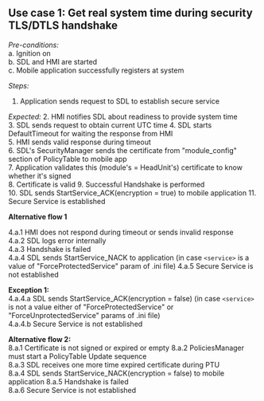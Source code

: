 ## Use case 1: Get real system time during security TLS/DTLS handshake

_Pre-conditions:_  
a. Ignition on  
b. SDL and HMI are started  
c. Mobile application successfully registers at system  

_Steps:_  
1. Application sends request to SDL to establish secure service

_Expected:_
2. HMI notifies SDL about readiness to provide system time  
3. SDL sends request to obtain current UTC time
4. SDL starts DefaultTimeout for waiting the response from HMI  
5. HMI sends valid response during timeout  
6. SDL's SecurityManager sends the certificate from "module_config" section of PolicyTable to mobile app  
7. Application validates this (module's = HeadUnit's) certificate to know whether it's signed  
8. Certificate is valid
9. Successful Handshake is performed  
10. SDL sends StartService_ACK(encryption = true) to mobile application
11. Secure Service is established  

**Alternative flow 1**  

4.a.1 HMI does not respond during timeout or sends invalid response  
4.a.2 SDL logs error internally  
4.a.3 Handshake is failed  
4.a.4 SDL sends StartService_NACK to application (in case `<service>` is a value of "ForceProtectedService" param of .ini file)
4.a.5 Secure Service is not established  

**Exception 1:**  
4.a.4.a SDL sends StartService_ACK(encryption = false) (in case `<service>` is not a value either of "ForceProtectedService" or "ForceUnprotectedService" params of .ini file)  
4.a.4.b Secure Service is not established   

**Alternative flow 2:**  
8.a.1 Certificate is not signed or expired or empty
8.a.2 PoliciesManager must start a PolicyTable Update sequence  
8.a.3 SDL receives one more time expired certificate during PTU  
8.a.4 SDL sends StartService_NACK(encryption = false) to mobile application
8.a.5 Handshake is failed  
8.a.6 Secure Service is not established  
